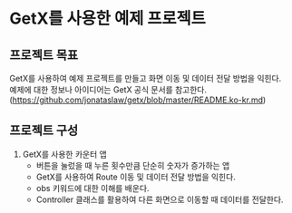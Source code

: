 # GetX를 사용한 예제 프로젝트

## 프로젝트 목표

GetX를 사용하여 예제 프로젝트를 만들고 화면 이동 및 데이터 전달 방법을 익힌다.
<br>
예제에 대한 정보나 아이디어는 GetX 공식 문서를 참고한다.(https://github.com/jonataslaw/getx/blob/master/README.ko-kr.md)

## 프로젝트 구성

1. GetX를 사용한 카운터 앱
    - 버튼을 눌렀을 때 누른 횟수만큼 단순히 숫자가 증가하는 앱
    - GetX를 사용하여 Route 이동 및 데이터 전달 방법을 익힌다.
    - obs 키워드에 대한 이해를 배운다.
    - Controller 클래스를 활용하여 다른 화면으로 이동할 때 데이터를 전달한다.